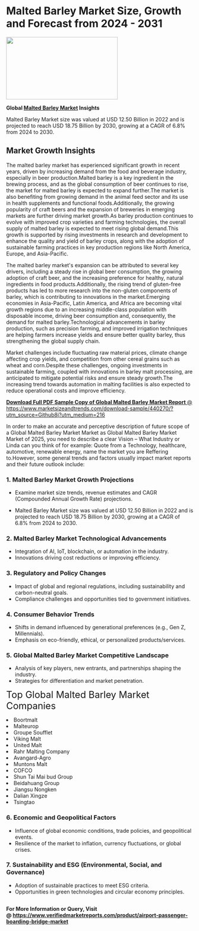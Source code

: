 <H1>Malted Barley Market Size, Growth and Forecast from 2024 - 2031</H1><img class="aligncenter size-medium wp-image-584254" src="https://thirdeyenews.in/wp-content/uploads/2024/09/Global-Market-Research-300x168.jpeg" alt="" width="300" height="168" /><p><strong>Global&nbsp;<a href="https://www.marketsizeandtrends.com/download-sample/440270/?utm_source=Github8j?utm_medium=216">Malted Barley Market</a> Insights</strong></p><p>Malted Barley Market size was valued at USD 12.50 Billion in 2022 and is projected to reach USD 18.75 Billion by 2030, growing at a CAGR of 6.8% from 2024 to 2030.</p><p><h2>Market Growth Insights</h2> <p>The malted barley market has experienced significant growth in recent years, driven by increasing demand from the food and beverage industry, especially in beer production.Malted barley is a key ingredient in the brewing process, and as the global consumption of beer continues to rise, the market for malted barley is expected to expand further.The market is also benefiting from growing demand in the animal feed sector and its use in health supplements and functional foods.Additionally, the growing popularity of craft beers and the expansion of breweries in emerging markets are further driving market growth.As barley production continues to evolve with improved crop varieties and farming technologies, the overall supply of malted barley is expected to meet rising global demand.This growth is supported by rising investments in research and development to enhance the quality and yield of barley crops, along with the adoption of sustainable farming practices in key production regions like North America, Europe, and Asia-Pacific.</p> <p><a href="download-link"></a></p> <p>The malted barley market's expansion can be attributed to several key drivers, including a steady rise in global beer consumption, the growing adoption of craft beer, and the increasing preference for healthy, natural ingredients in food products.Additionally, the rising trend of gluten-free products has led to more research into the non-gluten components of barley, which is contributing to innovations in the market.Emerging economies in Asia-Pacific, Latin America, and Africa are becoming vital growth regions due to an increasing middle-class population with disposable income, driving beer consumption and, consequently, the demand for malted barley.Technological advancements in barley production, such as precision farming, and improved irrigation techniques are helping farmers increase yields and ensure better quality barley, thus strengthening the global supply chain.</p> <p>Market challenges include fluctuating raw material prices, climate change affecting crop yields, and competition from other cereal grains such as wheat and corn.Despite these challenges, ongoing investments in sustainable farming, coupled with innovations in barley malt processing, are anticipated to mitigate potential risks and ensure steady growth.The increasing trend towards automation in malting facilities is also expected to reduce operational costs and improve efficiency.</p> <p><a href="get-more-link"></p><p><span class=""><strong>Download Full PDF Sample Copy of Global Malted Barley Market Report</strong> @ <a href="https://www.marketsizeandtrends.com/download-sample/440270/?utm_source=Github8j?utm_medium=216" target="_blank">https://www.marketsizeandtrends.com/download-sample/440270/?utm_source=Github8j?utm_medium=216</a></span></p><p>In order to make an accurate and perceptive description of future scope of a Global&nbsp;Malted Barley Market Market as Global&nbsp;Malted Barley Market Market of 2025, you need to describe a clear Vision &ndash; What Industry or Linda can you think of for example: Quote from a Technology, healthcare, automotive, renewable energy, name the market you are Reffering to.However, some general trends and factors usually impact market reports and their future outlook include:</p><h3>1.&nbsp;<strong>Malted Barley Market Growth Projections</strong></h3><ul><li>Examine market size trends, revenue estimates and CAGR (Compounded Annual Growth Rate) projections.</li><li><p>Malted Barley Market size was valued at USD 12.50 Billion in 2022 and is projected to reach USD 18.75 Billion by 2030, growing at a CAGR of 6.8% from 2024 to 2030.</p></li></ul><h3>2.&nbsp;<strong>Malted Barley Market Technological Advancements</strong></h3><ul><li>Integration of AI, IoT, blockchain, or automation in the industry.</li><li>Innovations driving cost reductions or improving efficiency.</li></ul><h3>3.&nbsp;<strong>Regulatory and Policy Changes</strong></h3><ul><li>Impact of global and regional regulations, including sustainability and carbon-neutral goals.</li><li>Compliance challenges and opportunities tied to government initiatives.</li></ul><h3>4.&nbsp;<strong>Consumer Behavior Trends</strong></h3><ul><li>Shifts in demand influenced by generational preferences (e.g., Gen Z, Millennials).</li><li>Emphasis on eco-friendly, ethical, or personalized products/services.</li></ul><h3>5.&nbsp;<strong>Global Malted Barley Market Competitive Landscape</strong></h3><ul><li>Analysis of key players, new entrants, and partnerships shaping the industry.</li><li>Strategies for differentiation and market penetration.</li></ul><p data-pm-slice="1 1 []"><span style="color: inherit; font-family: inherit; font-size: 25px;">Top Global Malted Barley Market Companies</span></p><div class="" data-test-id=""><p><li>Boortmalt</li><li> Malteurop</li><li> Groupe Soufflet</li><li> Viking Malt</li><li> United Malt</li><li> Rahr Malting Company</li><li> Avangard-Agro</li><li> Muntons Malt</li><li> COFCO</li><li> Shun Tai Mai bud Group</li><li> Beidahuang Group</li><li> Jiangsu Nongken</li><li> Dalian Xingze</li><li> Tsingtao</li></p></div><h3>6.&nbsp;<strong>Economic and Geopolitical Factors</strong></h3><ul><li>Influence of global economic conditions, trade policies, and geopolitical events.</li><li>Resilience of the market to inflation, currency fluctuations, or global crises.</li></ul><h3>7.&nbsp;<strong>Sustainability and ESG (Environmental, Social, and Governance)</strong></h3><ul><li>Adoption of sustainable practices to meet ESG criteria.</li><li>Opportunities in green technologies and circular economy principles.</li></ul><h2><strong style="font-size: 14px;">For More Information or Query, Visit @&nbsp;</strong><a style="background-color: #ffffff; font-size: 14px;" href="https://www.marketsizeandtrends.com/report/malted-barley-market/" target="_blank">https://www.verifiedmarketreports.com/product/airport-passenger-boarding-bridge-market</a></h2>